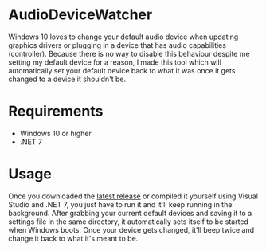 # AudioDeviceWatcher
Windows 10 loves to change your default audio device when updating graphics drivers or plugging in a device that has audio capabilities (controller). Because there is no way to disable this behaviour despite me setting my default device for a reason, I made this tool which will automatically set your default device back to what it was once it gets changed to a device it shouldn't be.

# Requirements
* Windows 10 or higher
* .NET 7

# Usage
Once you downloaded the [latest release](https://github.com/RequiDev/AudioDeviceWatcher/releases/latest) or compiled it yourself using Visual Studio and .NET 7, you just have to run it and it'll keep running in the background.
After grabbing your current default devices and saving it to a settings file in the same directory, it automatically sets itself to be started when Windows boots.
Once your device gets changed, it'll beep twice and change it back to what it's meant to be.
